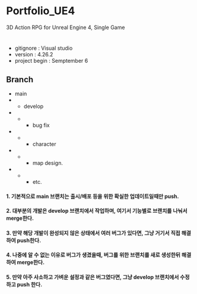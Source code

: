 # Portfolio_UE4
3D Action RPG for Unreal Engine 4, Single Game


#
- gitignore : Visual studio
- version : 4.26.2
- project begin : Semptember 6

## Branch
- main
- - develop
- - - bug fix
- - - character
- - - map design.
- - - etc.
#### 1. 기본적으로 main 브랜치는 출시/배포 등을 위한 확실한 업데이트일때만 push.
#### 2. 대부분의 개발은 develop 브랜치에서 작업하며, 여기서 기능별로 브랜치를 나눠서 merge한다.
#### 3. 만약 해당 개발이 완성되지 않은 상태에서 여러 버그가 있다면, 그냥 거기서 직접 해결하여 push한다.
#### 4. 나중에 알 수 없는 이유로 버그가 생겼을때, 버그를 위한 브랜치를 새로 생성한뒤 해결하여 merge한다.
#### 5. 만약 아주 사소하고 가벼운 설정과 같은 버그였다면, 그냥 develop 브랜치에서 수정하고 push 한다.
